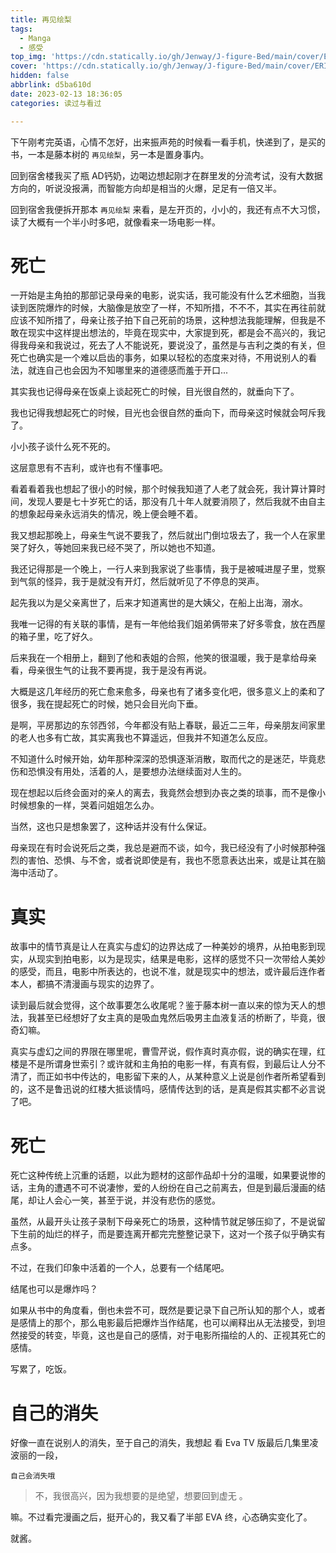 ```yaml
---
title: 再见绘梨
tags:
  - Manga
  - 感受
top_img: 'https://cdn.statically.io/gh/Jenway/J-figure-Bed/main/cover/ERI.jpg'
cover: 'https://cdn.statically.io/gh/Jenway/J-figure-Bed/main/cover/ERI2.jpg'
hidden: false
abbrlink: d5ba610d
date: 2023-02-13 18:36:05
categories: 读过与看过

---
```


<meting-js
    server="netease"
    type="song"
    autoplay="false"
    id="30148143">
</meting-js> 



下午刚考完英语，心情不怎好，出来振声苑的时候看一看手机，快递到了，是买的书，一本是藤本树的 `再见绘梨`，另一本是置身事内。

回到宿舍楼我买了瓶 AD钙奶，边喝边想起刚才在群里发的分流考试，没有大数据方向的，听说没报满，而智能方向却是相当的火爆，足足有一倍又半。

回到宿舍我便拆开那本 `再见绘梨` 来看，是左开页的，小小的，我还有点不大习惯，读了大概有一个半小时多吧，就像看来一场电影一样。

# 死亡

一开始是主角拍的那部记录母亲的电影，说实话，我可能没有什么艺术细胞，当我读到医院爆炸的时候，大脑像是放空了一样，不知所措，不不不，其实在再往前就应该不知所措了，母亲让孩子拍下自己死前的场景，这种想法我能理解，但我是不敢在现实中这样提出想法的，毕竟在现实中，大家提到死，都是会不高兴的，我记得我母亲和我说过，死去了人不能说死，要说没了，虽然是与吉利之类的有关，但死亡也确实是一个难以启齿的事务，如果以轻松的态度来对待，不用说别人的看法，就连自己也会因为不知哪里来的道德感而羞于开口...

其实我也记得母亲在饭桌上谈起死亡的时候，目光很自然的，就垂向下了。

我也记得我想起死亡的时候，目光也会很自然的垂向下，而母亲这时候就会呵斥我了。

小小孩子谈什么死不死的。

这层意思有不吉利，或许也有不懂事吧。

看着看着我也想起了很小的时候，那个时候我知道了人老了就会死，我计算计算时间，发现人要是七十岁死亡的话，那没有几十年人就要消陨了，然后我就不由自主的想象起母亲永远消失的情况，晚上便会睡不着。

我又想起那晚上，母亲生气说不要我了，然后就出门倒垃圾去了，我一个人在家里哭了好久，等她回来我已经不哭了，所以她也不知道。

我还记得那是一个晚上，一行人来到我家说了些事情，我于是被喊进屋子里，觉察到气氛的怪异，我于是就没有开灯，然后就听见了不停息的哭声。

起先我以为是父亲离世了，后来才知道离世的是大姨父，在船上出海，溺水。

我唯一记得的有关联的事情，是有一年他给我们姐弟俩带来了好多零食，放在西屋的箱子里，吃了好久。

后来我在一个相册上，翻到了他和表姐的合照，他笑的很温暖，我于是拿给母亲看，母亲很生气的让我不要再提，我于是没有再说。

大概是这几年经历的死亡愈来愈多，母亲也有了诸多变化吧，很多意义上的柔和了很多，我在提起死亡的时候，她只会目光向下垂。

是啊，平房那边的东邻西邻，今年都没有贴上春联，最近二三年，母亲朋友间家里的老人也多有亡故，其实离我也不算遥远，但我并不知道怎么反应。

不知道什么时候开始，幼年那种深深的恐惧逐渐消散，取而代之的是迷茫，毕竟悲伤和恐惧没有用处，活着的人，是要想办法继续面对人生的。

现在想起以后终会面对的亲人的离去，我竟然会想到办丧之类的琐事，而不是像小时候想象的一样，哭着问姐姐怎么办。

当然，这也只是想象罢了，这种话并没有什么保证。

母亲现在有时会说死后之类，我总是避而不谈，如今，我已经没有了小时候那种强烈的害怕、恐惧、与不舍，或者说即使是有，我也不愿意表达出来，或是让其在脑海中活动了。

# 真实

故事中的情节真是让人在真实与虚幻的边界达成了一种美妙的境界，从拍电影到现实，从现实到拍电影，以为是现实，结果是电影，这样的感觉不只一次带给人美妙的感受，而且，电影中所表达的，也说不准，就是现实中的想法，或许最后连作者本人，都搞不清漫画与现实的边界了。

读到最后就会觉得，这个故事要怎么收尾呢？鉴于藤本树一直以来的惊为天人的想法，我甚至已经想好了女主真的是吸血鬼然后吸男主血液复活的桥断了，毕竟，很奇幻嘛。

真实与虚幻之间的界限在哪里呢，曹雪芹说，假作真时真亦假，说的确实在理，红楼是不是所谓身世索引？或许就和主角拍的电影一样，有真有假，到最后让人分不清了，而正如书中传达的，电影留下来的人，从某种意义上说是创作者所希望看到的，这不是鲁迅说的红楼大抵谈情吗，感情传达到的话，是真是假其实都不必言说了吧。

# 死亡

死亡这种传统上沉重的话题，以此为题材的这部作品却十分的温暖，如果要说惨的话，主角的遭遇不可不说凄惨，爱的人纷纷在自己之前离去，但是到最后漫画的结尾，却让人会心一笑，甚至于说，并没有悲伤的感觉。

虽然，从最开头让孩子录制下母亲死亡的场景，这种情节就足够压抑了，不是说留下生前的灿烂的样子，而是要连离开都完完整整记录下，这对一个孩子似乎确实有点多。

不过，在我们印象中活着的一个人，总要有一个结尾吧。

结尾也可以是爆炸吗？

如果从书中的角度看，倒也未尝不可，既然是要记录下自己所认知的那个人，或者是感情上的那个，那么电影最后把爆炸当作结尾，也可以阐释出从无法接受，到坦然接受的转变，毕竟，这也是自己的感情，对于电影所描绘的人的、正视其死亡的感情。

写累了，吃饭。

# 自己的消失

好像一直在说别人的消失，至于自己的消失，我想起 看 Eva TV 版最后几集里凌波丽的一段，

`自己会消失哦`

> 不，我很高兴，因为我想要的是绝望，想要回到虚无 。

嘛。不过看完漫画之后，挺开心的，我又看了半部 EVA 终，心态确实变化了。

就酱。